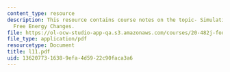 ```yaml
---
content_type: resource
description: This resource contains course notes on the topic- Simulating and Computing
  Free Energy Changes.
file: https://ol-ocw-studio-app-qa.s3.amazonaws.com/courses/20-482j-foundations-of-algorithms-and-computational-techniques-in-systems-biology-spring-2006/1362077316389efa4d5922c90faca3a6_l11.pdf
file_type: application/pdf
resourcetype: Document
title: l11.pdf
uid: 13620773-1638-9efa-4d59-22c90faca3a6
---
```

